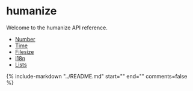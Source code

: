 # humanize

Welcome to the humanize API reference.

- [Number](number.md)
- [Time](time.md)
- [Filesize](filesize.md)
- [I18n](i18n.md)
- [Lists](lists.md)

{%
   include-markdown "../README.md"
   start="<!-- usage-start -->"
   end="<!-- usage-end -->"
   comments=false
%}

